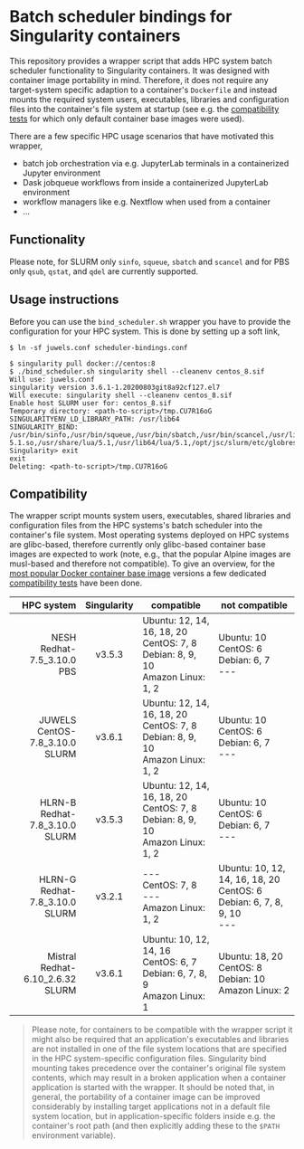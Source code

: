 # Batch scheduler bindings for Singularity containers

This repository provides a wrapper script that adds HPC system batch scheduler functionality to Singularity containers. It was designed with container image portability in mind. Therefore, it does not require any target-system specific adaption to a container's `Dockerfile` and instead mounts the required system users, executables, libraries and configuration files into the container's file system at startup (see e.g. the [compatibility tests](./test_image_compatibility) for which only default container base images were used).

There are a few specific HPC usage scenarios that have motivated this wrapper,

* batch job orchestration via e.g. JupyterLab terminals in a containerized Jupyter environment
* Dask jobqueue workflows from inside a containerized JupyterLab environment
* workflow managers like e.g. Nextflow when used from a container
* ...

## Functionality

Please note, for SLURM only `sinfo`, `squeue`, `sbatch` and `scancel` and for PBS only `qsub`, `qstat`, and `qdel` are currently supported.

## Usage instructions

Before you can use the `bind_scheduler.sh` wrapper you have to provide the configuration for your HPC system. This is done by setting up a soft link,

```shell
$ ln -sf juwels.conf scheduler-bindings.conf
```

```shell
$ singularity pull docker://centos:8
$ ./bind_scheduler.sh singularity shell --cleanenv centos_8.sif
Will use: juwels.conf
singularity version 3.6.1-1.20200803git8a92cf127.el7
Will execute: singularity shell --cleanenv centos_8.sif
Enable host SLURM user for: centos_8.sif
Temporary directory: <path-to-script>/tmp.CU7R16oG
SINGULARITYENV_LD_LIBRARY_PATH: /usr/lib64
SINGULARITY_BIND: /usr/bin/sinfo,/usr/bin/squeue,/usr/bin/sbatch,/usr/bin/scancel,/usr/lib64/slurm,/etc/slurm,/usr/lib64/libmunge.so.2,/var/run/munge,/usr/lib64/liblua-5.1.so,/usr/share/lua/5.1,/usr/lib64/lua/5.1,/opt/jsc/slurm/etc/globres.json,tmp.CU7R16oG/etc_passwd:/etc/passwd,tmp.CU7R16oG/etc_group:/etc/group
Singularity> exit
exit
Deleting: <path-to-script>/tmp.CU7R16oG
```

## Compatibility

The wrapper script mounts system users, executables, shared libraries and configuration files from the HPC systems's batch scheduler into the container's file system. Most operating systems deployed on HPC systems are glibc-based, therefore currently only glibc-based container base images are expected to work (note, e.g., that the popular Alpine images are musl-based and therefore not compatible). To give an overview, for the [most popular Docker container base image](https://hub.docker.com/search?type=image&image_filter=official&category=base) versions a few dedicated [compatibility tests](./test_image_compatibility) have been done.

| HPC system | Singularity | compatible | not compatible |
| ---------: | :-----: | ------------- | ----- |
| NESH<br>Redhat-7.5_3.10.0<br>PBS | v3.5.3 | Ubuntu: 12, 14, 16, 18, 20<br>CentOS: 7, 8<br>Debian: 8, 9, 10<br>Amazon Linux: 1, 2<br> | Ubuntu: 10<br>CentOS: 6<br>Debian: 6, 7<br>--- |
| JUWELS<br>CentOS-7.8_3.10.0<br>SLURM | v3.6.1 | Ubuntu: 12, 14, 16, 18, 20<br>CentOS: 7, 8<br>Debian: 8, 9, 10<br>Amazon Linux: 1, 2 | Ubuntu: 10<br>CentOS: 6<br>Debian: 6, 7<br>--- |
| HLRN-B<br>Redhat-7.8_3.10.0<br>SLURM | v3.5.3 | Ubuntu: 12, 14, 16, 18, 20<br>CentOS: 7, 8<br>Debian: 8, 9, 10<br>Amazon Linux: 1, 2 | Ubuntu: 10<br>CentOS: 6<br>Debian: 6, 7<br>--- |
| HLRN-G<br>Redhat-7.8_3.10.0<br>SLURM | v3.2.1 | ---<br>CentOS: 7, 8<br>---<br>Amazon Linux: 1, 2 | Ubuntu: 10, 12, 14, 16, 18, 20<br>CentOS: 6<br>Debian: 6, 7, 8, 9, 10<br>--- |
| Mistral<br>Redhat-6.10_2.6.32<br>SLURM | v3.6.1 | Ubuntu: 10, 12, 14, 16<br>CentOS: 6, 7<br>Debian: 6, 7, 8, 9<br>Amazon Linux: 1 | Ubuntu: 18, 20<br>CentOS: 8<br>Debian: 10<br>Amazon Linux: 2 |

> Please note, for containers to be compatible with the wrapper script it might also be required that an application's executables and libraries are not installed in one of the file system locations that are specified in the HPC system-specific configuration files. Singularity bind mounting takes precedence over the container's original file system contents, which may result in a broken application when a container application is started with the wrapper. It should be noted that, in general, the portability of a container image can be improved considerably by installing target applications not in a default file system location, but in application-specific folders inside e.g. the container's root path (and then explicitly adding these to the `$PATH` environment variable).
